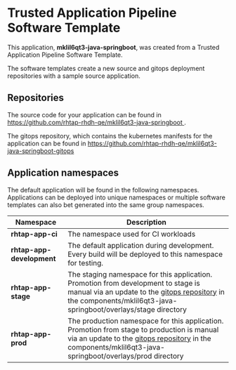 # Trusted Application Pipeline Software Template

This application, **mklil6qt3-java-springboot**, was created from a Trusted Application Pipeline Software Template.

The software templates create a new source and gitops deployment repositories with a sample source application. 

## Repositories

The source code for your application can be found in [https://github.com/rhtap-rhdh-qe/mklil6qt3-java-springboot ](https://github.com/rhtap-rhdh-qe/mklil6qt3-java-springboot ).
 
The gitops repository, which contains the kubernetes manifests for the application can be found in 
[https://github.com/rhtap-rhdh-qe/mklil6qt3-java-springboot-gitops ](https://github.com/rhtap-rhdh-qe/mklil6qt3-java-springboot-gitops ) 

## Application namespaces 

The default application will be found in the following namespaces. Applications can be deployed into unique namespaces or multiple software templates can also bet generated into the same group namespaces.  

|  Namespace   |  Description   |  
| -------- | -------- |
| **rhtap-app-ci** | The namespace used for CI workloads |
| **rhtap-app-development** | The default application during development. Every build will be deployed to this namespace for testing. |
| **rhtap-app-stage** | The staging namespace for this application. Promotion from development to stage is manual via an update to the [gitops repository](https://github.com/rhtap-rhdh-qe/mklil6qt3-java-springboot-gitops ) in the components/mklil6qt3-java-springboot/overlays/stage directory |
| **rhtap-app-prod** | The production namespace for this application. Promotion from stage to production is manual via an update to the [gitops repository](https://github.com/rhtap-rhdh-qe/mklil6qt3-java-springboot-gitops ) in the components/mklil6qt3-java-springboot/overlays/prod directory |